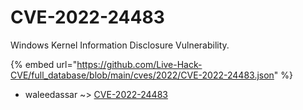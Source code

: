 # CVE-2022-24483

Windows Kernel Information Disclosure Vulnerability.

{% embed url="https://github.com/Live-Hack-CVE/full_database/blob/main/cves/2022/CVE-2022-24483.json" %}


* waleedassar ~> [CVE-2022-24483](https://www.alice-snow.ru/2022/database/cve-2022-24483/cve-2022-24483-waleedassar)